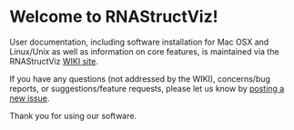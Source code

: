 # Welcome to RNAStructViz!

User documentation, including software installation for Mac OSX and Linux/Unix as well as information on core features, is maintained via the RNAStructViz [WIKI site](https://github.com/gtDMMB/RNAStructViz/wiki). 

If you have any questions (not addressed by the WIKI), concerns/bug reports, or suggestions/feature requests, please let us know by [posting a new issue](https://github.com/gtDMMB/RNAStructViz/issues). 

Thank you for using our software.
